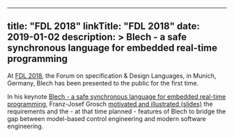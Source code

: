 
---
title: "FDL 2018"
linkTitle: "FDL 2018"
date: 2019-01-02
description: >
   Blech - a safe synchronous language for embedded real-time programming
---

At [FDL 2018](http://fdl-conference.org/FDL2018/index.html), the Forum on specification & Design Languages, in Munich, Germany, Blech has been presented to the public for the first time.

In his keynote [Blech - a safe synchronous language for embedded real-time programming](http://fdl-conference.org/FDL2018/program.html#key), Franz-Josef Grosch [motivated and illustrated (slides)](./keynote-fdl-slides.pdf) the requirements and the - at that time planned - features of Blech to bridge the gap between model-based control engineering and modern software engineering. 

